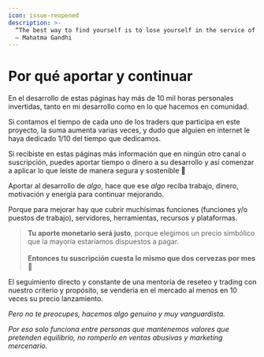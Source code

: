 ```yaml
---
icon: issue-reopened
description: >-
  “The best way to find yourself is to lose yourself in the service of others.”
  – Mahatma Gandhi
---
```


# Por qué aportar y continuar

En el desarrollo de estas páginas hay más de 10 mil horas personales invertidas, tanto en mi desarrollo como en lo que hacemos en comunidad.

Si contamos el tiempo de cada uno de los traders que participa en este proyecto, la suma aumenta varias veces, y dudo que alguien en internet le haya dedicado 1/10 del tiempo que dedicamos.

Si recibiste en estas páginas más información que en ningún otro canal o suscripción, puedes aportar tiempo o dinero a su desarrollo y así comenzar a aplicar lo que leíste de manera segura y sostenible 🙂

Aportar al desarrollo de _algo_, hace que ese _algo_ reciba trabajo, dinero, motivación y energía para continuar mejorando.

Porque para mejorar hay que cubrir muchísimas funciones (funciones y/o puestos de trabajo), servidores, herramientas, recursos y plataformas.

> **Tu aporte monetario será justo**, porque elegimos un precio simbólico que la mayoría estaríamos dispuestos a pagar.\
> \
> **Entonces tu suscripción cuesta lo mismo que dos cervezas por mes** 🍻

El seguimiento directo y constante de una mentoría de reseteo y trading con nuestro criterio y propósito, se vendería en el mercado al menos en 10 veces su precio lanzamiento.

_Pero no te preocupes, hacemos algo genuino y muy vanguardista._

_Por eso solo funciona entre personas que mantenemos valores que pretenden equilibrio, no romperlo en ventas abusivas y marketing mercenario._
